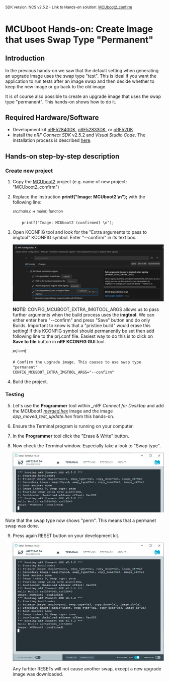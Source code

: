 <sup>SDK version: NCS v2.5.2 - Link to Hands-on solution: [MCUboot2_confirm](https://github.com/ChrisKurz/MCUboot/tree/main/Workspace/NCSv2.5.2/01a_MCUboot2_confirm)</sup>

# MCUboot Hands-on:  Create Image that uses Swap Type "Permanent"

## Introduction

In the previous hands-on we saw that the default setting when generating an upgrade image uses the swap type "test". This is ideal if you want the application to run tests after an image swap and then decide whether to keep the new image or go back to the old image. 

It is of course also possible to create an upgrade image that uses the swap type "permanent". This hands-on shows how to do it.

## Required Hardware/Software
- Development kit [nRF52840DK](https://www.nordicsemi.com/Products/Development-hardware/nRF52840-DK), [nRF52833DK](https://www.nordicsemi.com/Products/Development-hardware/nRF52833-DK), or [nRF52DK](https://www.nordicsemi.com/Products/Development-hardware/nrf52-dk)
- install the _nRF Connect SDK_ v2.5.2 and _Visual Studio Code_. The installation process is described [here](https://academy.nordicsemi.com/courses/nrf-connect-sdk-fundamentals/lessons/lesson-1-nrf-connect-sdk-introduction/topic/exercise-1-1/).


## Hands-on step-by-step description 

### Create new project

1) Copy the [MCUboot2](https://github.com/ChrisKurz/MCUboot/tree/main/Workspace/NCSv2.5.2/01_MCUboot2) project (e.g. name of new project: "MCUboot2_confirm")

2) Replace the instruction __printf("Image: MCUboot2 \n");__ with the following line:

	<sup>_src/main.c_ => main() function</sup>

           printf("Image: MCUboot2 (confirmed) \n");

3) Open KCONFIG tool and look for the "Extra arguments to pass to imgtool" KCONFIG symbol. Enter "--confirm" in its text box.

   ![missing image](images/H01a_ImgtoolConfirm_NCSv2.5.2.jpg)
   
   __NOTE:__ CONFIG_MCUBOOT_EXTRA_IMGTOOL_ARGS allows us to pass further arguments when the build process uses the __imgtool__. We can either enter here "--confirm" and press "Save" button and do only Builds. Important to know is that a "pristine build" would erase this setting! If this KCONFIG symbol should permanently be set then add following line to the prj.conf file. Easiest way to do this is to click on __Save to file__ button in __nRF KCONFIG GUI__ tool.
   
	<sup>_prj.conf_</sup>
	
       # Confirm the upgrade image. This causes to use swap type "permanent"
       CONFIG_MCUBOOT_EXTRA_IMGTOOL_ARGS="--confirm"
   
4) Build the project.     

### Testing

5) Let's use the __Programmer__ tool within __nRF Connect for Desktop_ and add the MCUboot1 _[merged.hex](https://github.com/ChrisKurz/MCUboot/tree/main/Workspace/NCSv2.5.2/01_MCUboot1)_ image and the image _app_moved_test_update.hex_ from this hands-on.

6) Ensure the Terminal program is running on your computer.

7) In the __Programmer__ tool click the "Erase & Write" button.
8) Now check the Terminal window. Especially take a look to "Swap type".

   ![missing image](images/H01a_terminal_start_NCSv2.5.2.jpg)

  Note that the swap type now shows "perm". This means that a permanet swap was done. 
  
9) Press again RESET button on your development kit.
  
   ![missing image](images/H01a_terminal_reset_NCSv2.5.2.jpg)  
  
   Any furhter RESETs will not cause another swap, except a new upgrade image was downloaded.
